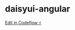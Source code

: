# daisyui-angular

[Edit in Codeflow ⚡️](https://stackblitz.com/~/github.com/maamouribilel/daisyui-angular)